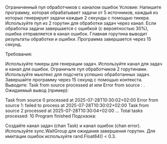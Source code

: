 Ограниченный пул обработчиков с каналом ошибок
Условие:
Напишите программу, которая обрабатывает задачи от 5 источников, каждый из которых 
генерирует задачи каждые 2 секунды с помощью тикера. 
Используйте пул из 2 горутин для обработки задач через канал. 
Если обработка задачи завершается с ошибкой (с вероятностью 30%), ошибка отправляется в канал ошибок. 
Главная горутина выводит результаты обработки и ошибки. Программа завершается через 15 секунд.

Требования:

Используйте тикеры для генерации задач.
Используйте канал для задач и канал для ошибок.
Ограничьте пул обработчиков 2 горутинами.
Используйте мьютекс для подсчета успешно обработанных задач.
Завершайте программу через 15 секунд с помощью контекста.
Выводите: Task from source <ID> processed at <RFC3339> или Error from source <ID>: <error>.
Ожидаемый вывод (пример):

Task from source 0 processed at 2025-07-28T10:30:02+02:00
Error from source 1: failed to process at 2025-07-28T10:30:02+02:00
Task from source 2 processed at 2025-07-28T10:30:04+02:00
...
Total tasks processed: 10
Program finished
Подсказка:

Создайте канал задач (chan Task) и канал ошибок (chan error).
Используйте sync.WaitGroup для ожидания завершения горутин.
Для имитации ошибок используйте rand.Float64() < 0.3.